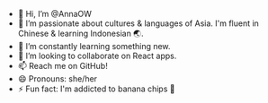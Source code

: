 - 👋 Hi, I’m @AnnaOW
- 👀 I’m passionate about cultures & languages of Asia. I'm fluent in Chinese & learning Indonesian 🌏.
- 🌱 I’m constantly learning something new.
- 💞️ I’m looking to collaborate on React apps.
- 📫 Reach me on GitHub!
- 😄 Pronouns: she/her
- ⚡ Fun fact: I'm addicted to banana chips 🍌

<!---
AnnaOW/AnnaOW is a ✨ special ✨ repository because its `README.md` (this file) appears on your GitHub profile.
You can click the Preview link to take a look at your changes.
--->
